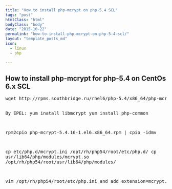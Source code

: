 ```yaml
---
title: "How to install php-mcrypt on php-5.4 SCL"
tags: "post"
htmlClass: "html"
bodyClass: "body"
date: "2015-10-22"
permalink: "how-to-install-php-mcrypt-on-php-5-4-scl/"
layout: "template_posts_md"
icon:
  - linux
  - php

---
```

<h2>How to install php-mcrypt for php-5.4 on CentOs 6.x SCL</h2>
<p></p>
<pre>
wget http://rpms.southbridge.ru/rhel6/php-5.4/x86_64/php-mcrypt-5.4.16-1.el6.x86_64.rpm

By EPEL:
yum inatall libmcrypt
yum install php-common

rpm2cpio php-mcrypt-5.4.16-1.el6.x86_64.rpm | cpio -idmv

cp etc/php.d/mcrypt.ini /opt/rh/php54/root/etc/php.d/
cp usr/lib64/php/modules/mcrypt.so /opt/rh/php54/root/usr/lib64/php/modules/

vim /opt/rh/php54/root/etc/php.ini
and add
extension=mcrypt.so
</pre>
